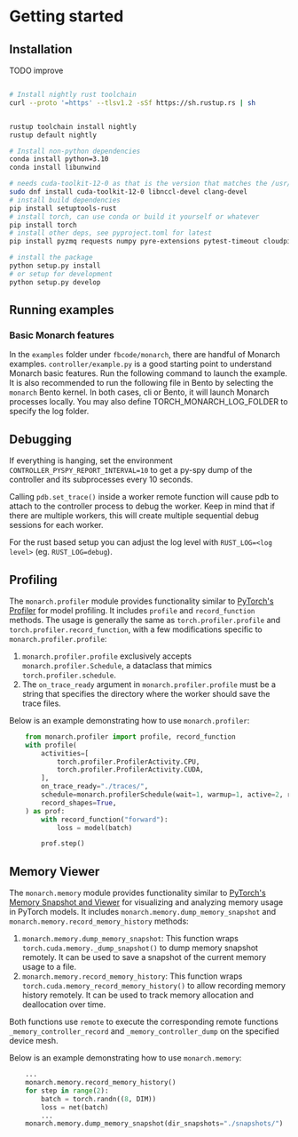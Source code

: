 # Getting started

## Installation

TODO improve

```sh

# Install nightly rust toolchain
curl --proto '=https' --tlsv1.2 -sSf https://sh.rustup.rs | sh


rustup toolchain install nightly
rustup default nightly

# Install non-python dependencies
conda install python=3.10
conda install libunwind

# needs cuda-toolkit-12-0 as that is the version that matches the /usr/local/cuda/ on devservers
sudo dnf install cuda-toolkit-12-0 libnccl-devel clang-devel
# install build dependencies
pip install setuptools-rust
# install torch, can use conda or build it yourself or whatever
pip install torch
# install other deps, see pyproject.toml for latest
pip install pyzmq requests numpy pyre-extensions pytest-timeout cloudpickle

# install the package
python setup.py install
# or setup for development
python setup.py develop
```

## Running examples

### Basic Monarch features

In the `examples` folder under `fbcode/monarch`, there are handful of Monarch
examples. `controller/example.py` is a good starting point to understand Monarch
basic features. Run the following command to launch the example. It is also
recommended to run the following file in Bento by selecting the `monarch` Bento
kernel. In both cases, cli or Bento, it will launch Monarch processes locally.
You may also define TORCH_MONARCH_LOG_FOLDER to specify the log folder.

## Debugging

If everything is hanging, set the environment
`CONTROLLER_PYSPY_REPORT_INTERVAL=10` to get a py-spy dump of the controller and
its subprocesses every 10 seconds.

Calling `pdb.set_trace()` inside a worker remote function will cause pdb to
attach to the controller process to debug the worker. Keep in mind that if there
are multiple workers, this will create multiple sequential debug sessions for
each worker.

For the rust based setup you can adjust the log level with
`RUST_LOG=<log level>` (eg. `RUST_LOG=debug`).

## Profiling

The `monarch.profiler` module provides functionality similar to
[PyTorch's Profiler](https://pytorch.org/docs/stable/profiler.html) for model
profiling. It includes `profile` and `record_function` methods. The usage is
generally the same as `torch.profiler.profile` and
`torch.profiler.record_function`, with a few modifications specific to
`monarch.profiler.profile`:

1. `monarch.profiler.profile` exclusively accepts `monarch.profiler.Schedule`, a
   dataclass that mimics `torch.profiler.schedule`.
2. The `on_trace_ready` argument in `monarch.profiler.profile` must be a string
   that specifies the directory where the worker should save the trace files.

Below is an example demonstrating how to use `monarch.profiler`:

```py
    from monarch.profiler import profile, record_function
    with profile(
        activities=[
            torch.profiler.ProfilerActivity.CPU,
            torch.profiler.ProfilerActivity.CUDA,
        ],
        on_trace_ready="./traces/",
        schedule=monarch.profilerSchedule(wait=1, warmup=1, active=2, repeat=1),
        record_shapes=True,
    ) as prof:
        with record_function("forward"):
            loss = model(batch)

        prof.step()
```

## Memory Viewer

The `monarch.memory` module provides functionality similar to
[PyTorch's Memory Snapshot and Viewer](https://pytorch.org/docs/stable/torch_cuda_memory.html)
for visualizing and analyzing memory usage in PyTorch models. It includes
`monarch.memory.dump_memory_snapshot` and `monarch.memory.record_memory_history`
methods:

1. `monarch.memory.dump_memory_snapshot`: This function wraps
   `torch.cuda.memory._dump_snapshot()` to dump memory snapshot remotely. It can
   be used to save a snapshot of the current memory usage to a file.
2. `monarch.memory.record_memory_history`: This function wraps
   `torch.cuda.memory_record_memory_history()` to allow recording memory history
   remotely. It can be used to track memory allocation and deallocation over
   time.

Both functions use `remote` to execute the corresponding remote functions
`_memory_controller_record` and `_memory_controller_dump` on the specified
device mesh.

Below is an example demonstrating how to use `monarch.memory`:

```py
    ...
    monarch.memory.record_memory_history()
    for step in range(2):
        batch = torch.randn((8, DIM))
        loss = net(batch)
        ...
    monarch.memory.dump_memory_snapshot(dir_snapshots="./snapshots/")
```
